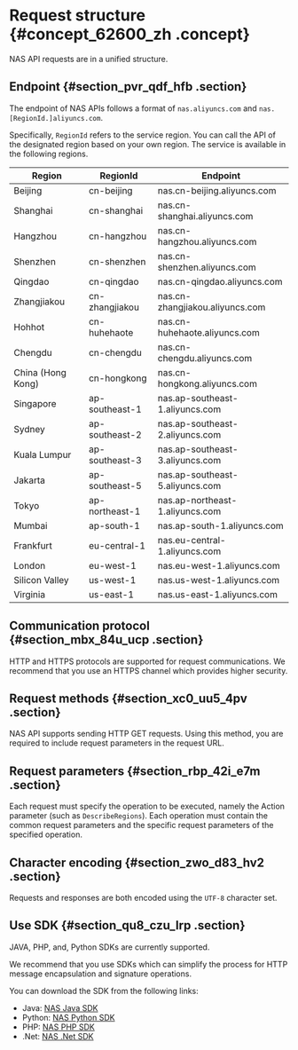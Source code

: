 # Request structure {#concept_62600_zh .concept}

NAS API requests are in a unified structure.

## Endpoint {#section_pvr_qdf_hfb .section}

The endpoint of NAS APIs follows a format of `nas.aliyuncs.com` and `nas. [RegionId.]aliyuncs.com`.

Specifically, `RegionId` refers to the service region. You can call the API of the designated region based on your own region. The service is available in the following regions.

|Region|RegionId|Endpoint|
|------|--------|--------|
|Beijing|cn-beijing|nas.cn-beijing.aliyuncs.com|
|Shanghai|cn-shanghai|nas.cn-shanghai.aliyuncs.com|
|Hangzhou|cn-hangzhou|nas.cn-hangzhou.aliyuncs.com|
|Shenzhen|cn-shenzhen|nas.cn-shenzhen.aliyuncs.com|
|Qingdao|cn-qingdao|nas.cn-qingdao.aliyuncs.com|
|Zhangjiakou|cn-zhangjiakou|nas.cn-zhangjiakou.aliyuncs.com|
|Hohhot|cn-huhehaote|nas.cn-huhehaote.aliyuncs.com|
|Chengdu|cn-chengdu|nas.cn-chengdu.aliyuncs.com|
|China \(Hong Kong\)|cn-hongkong|nas.cn-hongkong.aliyuncs.com|
|Singapore|ap-southeast-1|nas.ap-southeast-1.aliyuncs.com|
|Sydney|ap-southeast-2|nas.ap-southeast-2.aliyuncs.com|
|Kuala Lumpur|ap-southeast-3|nas.ap-southeast-3.aliyuncs.com|
|Jakarta|ap-southeast-5|nas.ap-southeast-5.aliyuncs.com|
|Tokyo|ap-northeast-1|nas.ap-northeast-1.aliyuncs.com|
|Mumbai|ap-south-1|nas.ap-south-1.aliyuncs.com|
|Frankfurt|eu-central-1|nas.eu-central-1.aliyuncs.com|
|London|eu-west-1|nas.eu-west-1.aliyuncs.com|
|Silicon Valley|us-west-1|nas.us-west-1.aliyuncs.com|
|Virginia|us-east-1|nas.us-east-1.aliyuncs.com|

## Communication protocol {#section_mbx_84u_ucp .section}

HTTP and HTTPS protocols are supported for request communications. We recommend that you use an HTTPS channel which provides higher security.

## Request methods {#section_xc0_uu5_4pv .section}

NAS API supports sending HTTP GET requests. Using this method, you are required to include request parameters in the request URL.

## Request parameters {#section_rbp_42i_e7m .section}

Each request must specify the operation to be executed, namely the Action parameter \(such as `DescribeRegions`\). Each operation must contain the common request parameters and the specific request parameters of the specified operation.

## Character encoding {#section_zwo_d83_hv2 .section}

Requests and responses are both encoded using the `UTF-8` character set.

## Use SDK {#section_qu8_czu_lrp .section}

JAVA, PHP, and, Python SDKs are currently supported.

We recommend that you use SDKs which can simplify the process for HTTP message encapsulation and signature operations.

You can download the SDK from the following links:

-   Java: [NAS Java SDK](https://github.com/aliyun/aliyun-openapi-java-sdk/tree/master/aliyun-java-sdk-nas)
-   Python: [NAS Python SDK](https://github.com/aliyun/aliyun-openapi-python-sdk/tree/master/aliyun-python-sdk-nas)
-   PHP: [NAS PHP SDK](https://github.com/aliyun/aliyun-openapi-php-sdk/tree/master/aliyun-php-sdk-nas)
-   .Net: [NAS .Net SDK](https://github.com/aliyun/aliyun-openapi-net-sdk/tree/master/aliyun-net-sdk-nas)


